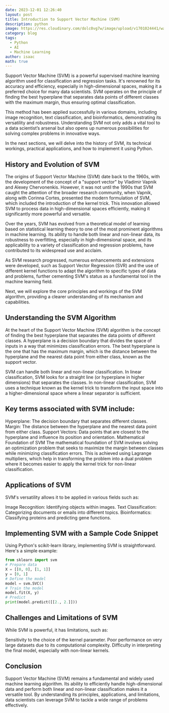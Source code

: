 ```yaml
---
date: 2023-12-01 12:26:40
layout: post
title: Introduction to Support Vector Machine (SVM)
description: python
image: https://res.cloudinary.com/dolc0vg7w/image/upload/v1701024441/waffle/cube/guw5azsynec16hajrjsw.png
category: blog
tags:
  - Python
  - AI
  - Machine Learning
author: isaac
math: true
---
```


Support Vector Machine (SVM) is a powerful supervised machine learning algorithm used for classification and regression tasks. It's renowned for its accuracy and efficiency, especially in high-dimensional spaces, making it a preferred choice for many data scientists. SVM operates on the principle of finding the best hyperplane that separates data points of different classes with the maximum margin, thus ensuring optimal classification.

This method has been applied successfully in various domains, including image recognition, text classification, and bioinformatics, demonstrating its versatility and robustness. Understanding SVM not only adds a vital tool to a data scientist’s arsenal but also opens up numerous possibilities for solving complex problems in innovative ways.


In the next sections, we will delve into the history of SVM, its technical workings, practical applications, and how to implement it using Python.

## History and Evolution of SVM
The origins of Support Vector Machine (SVM) date back to the 1960s, with the development of the concept of a "support vector" by Vladimir Vapnik and Alexey Chervonenkis. However, it was not until the 1990s that SVM caught the attention of the broader research community, when Vapnik, along with Corinna Cortes, presented the modern formulation of SVM, which included the introduction of the kernel trick. This innovation allowed SVM to process data in high-dimensional spaces efficiently, making it significantly more powerful and versatile.

Over the years, SVM has evolved from a theoretical model of learning based on statistical learning theory to one of the most prominent algorithms in machine learning. Its ability to handle both linear and non-linear data, its robustness to overfitting, especially in high-dimensional space, and its applicability to a variety of classification and regression problems, have contributed to its widespread use and acclaim.

As SVM research progressed, numerous enhancements and extensions were developed, such as Support Vector Regression (SVR) and the use of different kernel functions to adapt the algorithm to specific types of data and problems, further cementing SVM's status as a fundamental tool in the machine learning field.

Next, we will explore the core principles and workings of the SVM algorithm, providing a clearer understanding of its mechanism and capabilities.

## Understanding the SVM Algorithm
At the heart of the Support Vector Machine (SVM) algorithm is the concept of finding the best hyperplane that separates the data points of different classes. A hyperplane is a decision boundary that divides the space of inputs in a way that minimizes classification errors. The best hyperplane is the one that has the maximum margin, which is the distance between the hyperplane and the nearest data point from either class, known as the support vector.

SVM can handle both linear and non-linear classification. In linear classification, SVM looks for a straight line (or hyperplane in higher dimensions) that separates the classes. In non-linear classification, SVM uses a technique known as the kernel trick to transform the input space into a higher-dimensional space where a linear separator is sufficient.

## Key terms associated with SVM include:

Hyperplane: The decision boundary that separates different classes.
Margin: The distance between the hyperplane and the nearest data point from either class.
Support Vectors: Data points that are closest to the hyperplane and influence its position and orientation.
Mathematical Foundation of SVM
The mathematical foundation of SVM involves solving an optimization problem that seeks to maximize the margin between classes while minimizing classification errors. This is achieved using Lagrange multipliers, which help in transforming the problem into a dual problem where it becomes easier to apply the kernel trick for non-linear classification.

## Applications of SVM
SVM's versatility allows it to be applied in various fields such as:

Image Recognition: Identifying objects within images.
Text Classification: Categorizing documents or emails into different topics.
Bioinformatics: Classifying proteins and predicting gene functions.

## Implementing SVM with a Sample Code Snippet
Using Python's scikit-learn library, implementing SVM is straightforward. Here's a simple example:

```python
from sklearn import svm
# Prepare data
X = [[0, 0], [1, 1]]
y = [0, 1]
# Define the model
model = svm.SVC()
# Train the model
model.fit(X, y)
# Predict
print(model.predict([[2., 2.]]))
```

## Challenges and Limitations of SVM
While SVM is powerful, it has limitations, such as:

Sensitivity to the choice of the kernel parameter.
Poor performance on very large datasets due to its computational complexity.
Difficulty in interpreting the final model, especially with non-linear kernels.
## Conclusion
Support Vector Machine (SVM) remains a fundamental and widely used machine learning algorithm. Its ability to efficiently handle high-dimensional data and perform both linear and non-linear classification makes it a versatile tool. By understanding its principles, applications, and limitations, data scientists can leverage SVM to tackle a wide range of problems effectively.


